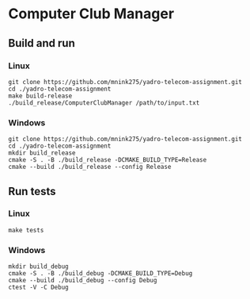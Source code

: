 # Computer Club Manager

## Build and run
### Linux
```
git clone https://github.com/mnink275/yadro-telecom-assignment.git
cd ./yadro-telecom-assignment
make build-release
./build_release/ComputerClubManager /path/to/input.txt
```

### Windows
```
git clone https://github.com/mnink275/yadro-telecom-assignment.git
cd ./yadro-telecom-assignment
mkdir build_release
cmake -S . -B ./build_release -DCMAKE_BUILD_TYPE=Release
cmake --build ./build_release --config Release
```

## Run tests
### Linux
```
make tests
```

### Windows
```
mkdir build_debug
cmake -S . -B ./build_debug -DCMAKE_BUILD_TYPE=Debug
cmake --build ./build_debug --config Debug
ctest -V -C Debug
```
